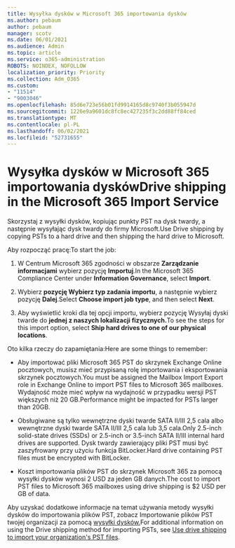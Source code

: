 ```yaml
---
title: Wysyłka dysków w Microsoft 365 importowania dysków
ms.author: pebaum
author: pebaum
manager: scotv
ms.date: 06/01/2021
ms.audience: Admin
ms.topic: article
ms.service: o365-administration
ROBOTS: NOINDEX, NOFOLLOW
localization_priority: Priority
ms.collection: Adm_O365
ms.custom:
- "11514"
- "9003046"
ms.openlocfilehash: 85d6e723e56b01fd9914165d8c9740f3b055947d
ms.sourcegitcommit: 1226e9a9601dc8fc8ec427235f3c2dd88ff84ced
ms.translationtype: MT
ms.contentlocale: pl-PL
ms.lasthandoff: 06/02/2021
ms.locfileid: "52731655"
---
```

# <a name="drive-shipping-in-the-microsoft-365-import-service"></a><span data-ttu-id="96b5c-102">Wysyłka dysków w Microsoft 365 importowania dysków</span><span class="sxs-lookup"><span data-stu-id="96b5c-102">Drive shipping in the Microsoft 365 Import Service</span></span>

<span data-ttu-id="96b5c-103">Skorzystaj z wysyłki dysków, kopiując punkty PST na dysk twardy, a następnie wysyłając dysk twardy do firmy Microsoft.</span><span class="sxs-lookup"><span data-stu-id="96b5c-103">Use Drive shipping by copying PSTs to a hard drive and then shipping the hard drive to Microsoft.</span></span>

<span data-ttu-id="96b5c-104">Aby rozpocząć pracę:</span><span class="sxs-lookup"><span data-stu-id="96b5c-104">To start the job:</span></span>

1. <span data-ttu-id="96b5c-105">W Centrum Microsoft 365 zgodności w obszarze **Zarządzanie informacjami** wybierz pozycję **Importuj**.</span><span class="sxs-lookup"><span data-stu-id="96b5c-105">In the Microsoft 365 Compliance Center under **Information Governance**, select **Import**.</span></span>

1. <span data-ttu-id="96b5c-106">Wybierz **pozycję Wybierz typ zadania importu**, a następnie wybierz pozycję **Dalej**.</span><span class="sxs-lookup"><span data-stu-id="96b5c-106">Select **Choose import job type**, and then select **Next**.</span></span>

1. <span data-ttu-id="96b5c-107">Aby wyświetlić kroki dla tej opcji importu, wybierz pozycję Wysyłaj dyski twarde do **jednej z naszych lokalizacji fizycznych.**</span><span class="sxs-lookup"><span data-stu-id="96b5c-107">To see the steps for this import option, select **Ship hard drives to one of our physical locations**.</span></span>

<span data-ttu-id="96b5c-108">Oto kilka rzeczy do zapamiętania:</span><span class="sxs-lookup"><span data-stu-id="96b5c-108">Here are some things to remember:</span></span>

- <span data-ttu-id="96b5c-109">Aby importować pliki Microsoft 365 PST do skrzynek Exchange Online pocztowych, musisz mieć przypisaną rolę importowania i eksportowania skrzynek pocztowych.</span><span class="sxs-lookup"><span data-stu-id="96b5c-109">You must be assigned the Mailbox Import Export role in Exchange Online to import PST files to Microsoft 365 mailboxes.</span></span>
<span data-ttu-id="96b5c-110">Wydajność może mieć wpływ na wydajność w przypadku wersji PST większych niż 20 GB.</span><span class="sxs-lookup"><span data-stu-id="96b5c-110">Performance might be impacted for PSTs larger than 20GB.</span></span>

- <span data-ttu-id="96b5c-111">Obsługiwane są tylko wewnętrzne dyski twarde SATA II/III 2,5 cala albo wewnętrzne dyski twarde SATA II/III 2,5 cala lub 3,5 cala.</span><span class="sxs-lookup"><span data-stu-id="96b5c-111">Only 2.5-inch solid-state drives (SSDs) or 2.5-inch or 3.5-inch SATA II/III internal hard drives are supported.</span></span>
<span data-ttu-id="96b5c-112">Dysk twardy zawierający pliki PST musi być zaszyfrowany przy użyciu funkcja BitLocker.</span><span class="sxs-lookup"><span data-stu-id="96b5c-112">Hard drive containing PST files must be encrypted with BitLocker.</span></span>

- <span data-ttu-id="96b5c-113">Koszt importowania plików PST do skrzynek Microsoft 365 za pomocą wysyłki dysków wynosi 2 USD za jeden GB danych.</span><span class="sxs-lookup"><span data-stu-id="96b5c-113">The cost to import PST files to Microsoft 365 mailboxes using drive shipping is $2 USD per GB of data.</span></span>

<span data-ttu-id="96b5c-114">Aby uzyskać dodatkowe informacje na temat używania metody wysyłki dysków do importowania plików PST, zobacz Importowanie plików PST twojej organizacji za pomocą [wysyłki dysków.](/microsoft-365/compliance/use-drive-shipping-to-import-pst-files-to-office-365)</span><span class="sxs-lookup"><span data-stu-id="96b5c-114">For additional information on using the Drive shipping method for importing PSTs, see [Use drive shipping to import your organization's PST files](/microsoft-365/compliance/use-drive-shipping-to-import-pst-files-to-office-365).</span></span>
